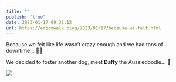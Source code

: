 ```yaml
---
title: ""
publish: "true"
date: 2023-01-17 09:32:12
url: https://ericmwalk.blog/2023/01/17/because-we-felt.html
---
```


Because we felt like life wasn’t crazy enough and we had tons of downtime… 🤦‍♂️

We decided to foster another dog, meet **Daffy** the Aussiedoodle… 🐶


![](https://ericmwalk.blog/uploads/2023/743c761046.jpg)